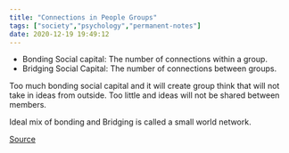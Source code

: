```yaml
---
title: "Connections in People Groups"
tags: ["society","psychology","permanent-notes"]
date: 2020-12-19 19:49:12
---
```


- Bonding Social capital: The number of connections within a group.
- Bridging Social Capital: The number of connections between groups.

Too much bonding social capital and it will create group think that will not take in ideas from outside. Too little and ideas will not be shared between members.

Ideal mix of bonding and Bridging is called a small world network.

[Source](https://ncase.me/crowds/)
